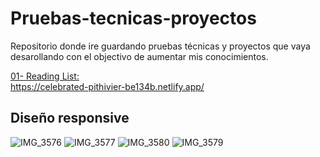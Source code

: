 # Pruebas-tecnicas-proyectos
Repositorio donde ire guardando pruebas técnicas  y proyectos que vaya desarollando con el objectivo de aumentar mis conocimientos.

[01- Reading List:](https://github.com/rogeranyor/Pruebas-tecnicas-proyectos/tree/main/01-reading-list) <br>https://celebrated-pithivier-be134b.netlify.app/
<br>
## Diseño responsive
![IMG_3576](https://github.com/rogeranyor/Pruebas-tecnicas-proyectos/assets/64661531/734b0450-5e7f-4083-9726-39cdd1aeea9c)
![IMG_3577](https://github.com/rogeranyor/Pruebas-tecnicas-proyectos/assets/64661531/a7dfd7d0-dc7e-4207-a47a-22f2cb195744)
![IMG_3580](https://github.com/rogeranyor/Pruebas-tecnicas-proyectos/assets/64661531/99ce69bb-ddff-4430-a781-4d9205736e4a)
![IMG_3579](https://github.com/rogeranyor/Pruebas-tecnicas-proyectos/assets/64661531/60127743-3b66-4077-a99d-652849bb8cea)
